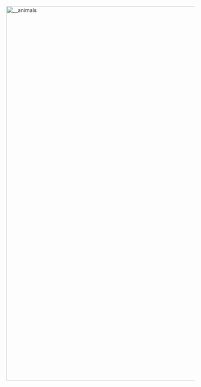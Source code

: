 <a href="https://github.com/devxb/gitanimals/">
  <img alt="__animals" src="https://render.gitanimals.org/farms/zzikbu" width = "1000"/>
</a>
